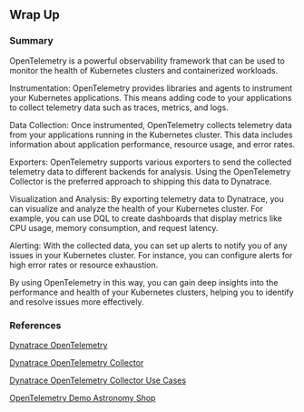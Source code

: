 ## Wrap Up

### Summary

OpenTelemetry is a powerful observability framework that can be used to monitor the health of Kubernetes clusters and containerized workloads.

Instrumentation: OpenTelemetry provides libraries and agents to instrument your Kubernetes applications. This means adding code to your applications to collect telemetry data such as traces, metrics, and logs.

Data Collection: Once instrumented, OpenTelemetry collects telemetry data from your applications running in the Kubernetes cluster. This data includes information about application performance, resource usage, and error rates.

Exporters: OpenTelemetry supports various exporters to send the collected telemetry data to different backends for analysis. Using the OpenTelemetry Collector is the preferred approach to shipping this data to Dynatrace.

Visualization and Analysis: By exporting telemetry data to Dynatrace, you can visualize and analyze the health of your Kubernetes cluster. For example, you can use DQL to create dashboards that display metrics like CPU usage, memory consumption, and request latency.

Alerting: With the collected data, you can set up alerts to notify you of any issues in your Kubernetes cluster. For instance, you can configure alerts for high error rates or resource exhaustion.

By using OpenTelemetry in this way, you can gain deep insights into the performance and health of your Kubernetes clusters, helping you to identify and resolve issues more effectively.

### References

[Dynatrace OpenTelemetry](https://docs.dynatrace.com/docs/ingest-from/opentelemetry)

[Dynatrace OpenTelemetry Collector](https://docs.dynatrace.com/docs/ingest-from/opentelemetry/collector)

[Dynatrace OpenTelemetry Collector Use Cases](https://docs.dynatrace.com/docs/ingest-from/opentelemetry/collector/use-cases)

[OpenTelemetry Demo Astronomy Shop](https://opentelemetry.io/docs/demo/)